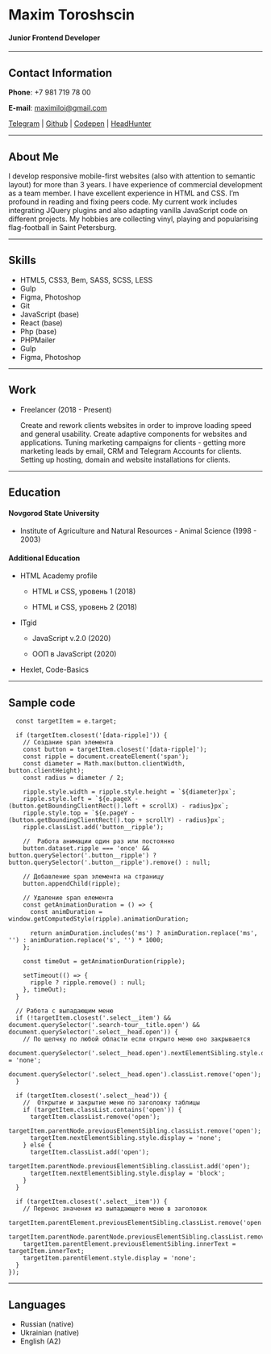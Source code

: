 # Maxim Toroshscin

#### Junior Frontend Developer

---

## Contact Information

**Phone**: +7 981 719 78 00

**E-mail**: maximiloi@gmail.com

[Telegram](https://t.me/maximiloi) | [Github](https://github.com/maximiloi) | [Codepen](https://codepen.io/maximiloi) | [HeadHunter](https://spb.hh.ru/resume/728f02fcff05c744230039ed1f636130386133)

---

## About Me

I develop responsive mobile-first websites (also with attention to semantic
layout) for more than 3 years. I have experience of commercial development as a
team member. I have excellent experience in HTML and CSS. I’m profound in
reading and fixing peers code. My current work includes integrating JQuery
plugins and also adapting vanilla JavaScript code on different projects. My
hobbies are collecting vinyl, playing and popularising flag-football in Saint
Petersburg.

---

## Skills

- HTML5, CSS3, Bem, SASS, SCSS, LESS
- Gulp
- Figma, Photoshop
- Git
- JavaScript (base)
- React (base)
- Php (base)
- PHPMailer
- Gulp
- Figma, Photoshop

---

## Work

- Freelancer (2018 - Present)

  Create and rework clients websites in order to improve loading speed and general usability. Create adaptive components for websites and applications. Tuning marketing campaigns for clients - getting more marketing leads by email, CRM and Telegram Accounts for clients. Setting up hosting, domain and website installations for clients.

---

## Education

#### Novgorod State University

- Institute of Agriculture and Natural Resources - Animal Science (1998 - 2003)

#### Additional Education

- HTML Academy profile

  - HTML и CSS, уровень 1 (2018)

  - HTML и CSS, уровень 2 (2018)

- ITgid

  - JavaScript v.2.0 (2020)

  - ООП в JavaScript (2020)

- Hexlet, Code-Basics

---

## Sample code

```document.addEventListener('click', function (e) {
  const targetItem = e.target;

  if (targetItem.closest('[data-ripple]')) {
    // Создание span элемента
    const button = targetItem.closest('[data-ripple]');
    const ripple = document.createElement('span');
    const diameter = Math.max(button.clientWidth, button.clientHeight);
    const radius = diameter / 2;

    ripple.style.width = ripple.style.height = `${diameter}px`;
    ripple.style.left = `${e.pageX - (button.getBoundingClientRect().left + scrollX) - radius}px`;
    ripple.style.top = `${e.pageY - (button.getBoundingClientRect().top + scrollY) - radius}px`;
    ripple.classList.add('button__ripple');

    //  Работа анимации один раз или постоянно
    button.dataset.ripple === 'once' && button.querySelector('.button__ripple') ? button.querySelector('.button__ripple').remove() : null;

    // Добавление span элемента на страницу
    button.appendChild(ripple);

    // Удаление span елемента
    const getAnimationDuration = () => {
      const animDuration = window.getComputedStyle(ripple).animationDuration;

      return animDuration.includes('ms') ? animDuration.replace('ms', '') : animDuration.replace('s', '') * 1000;
    };

    const timeOut = getAnimationDuration(ripple);

    setTimeout(() => {
      ripple ? ripple.remove() : null;
    }, timeOut);
  }

  // Работа с выпадающим меню
  if (!targetItem.closest('.select__item') && document.querySelector('.search-tour__title.open') && document.querySelector('.select__head.open')) {
    // По щелчку по любой области если открыто меню оно закрывается
    document.querySelector('.select__head.open').nextElementSibling.style.display = 'none';
    document.querySelector('.select__head.open').classList.remove('open');
  }

  if (targetItem.closest('.select__head')) {
    //  Открытие и закрытие меню по заголовку таблицы
    if (targetItem.classList.contains('open')) {
      targetItem.classList.remove('open');
      targetItem.parentNode.previousElementSibling.classList.remove('open');
      targetItem.nextElementSibling.style.display = 'none';
    } else {
      targetItem.classList.add('open');
      targetItem.parentNode.previousElementSibling.classList.add('open');
      targetItem.nextElementSibling.style.display = 'block';
    }
  }

  if (targetItem.closest('.select__item')) {
    // Перенос значения из выпадающего меню в заголовок
    targetItem.parentElement.previousElementSibling.classList.remove('open');
    targetItem.parentNode.parentNode.previousElementSibling.classList.remove('open');
    targetItem.parentElement.previousElementSibling.innerText = targetItem.innerText;
    targetItem.parentElement.style.display = 'none';
  }
});
```

---

## Languages

- Russian (native)
- Ukrainian (native)
- English (A2)
